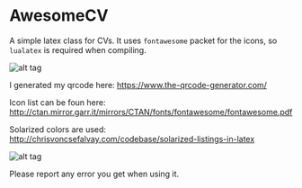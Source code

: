 AwesomeCV
=========

A simple latex class for CVs. It uses ```fontawesome``` packet for the icons, so
```lualatex``` is required when compiling.

![alt tag](https://raw.githubusercontent.com/b3by/AwesomeCV/master/titlebox.png)

I generated my qrcode here: https://www.the-qrcode-generator.com/

Icon list can be foun here: http://ctan.mirror.garr.it/mirrors/CTAN/fonts/fontawesome/fontawesome.pdf

Solarized colors are used: http://chrisvoncsefalvay.com/codebase/solarized-listings-in-latex

![alt tag](https://raw.githubusercontent.com/b3by/AwesomeCV/master/voice.png)

Please report any error you get when using it.
